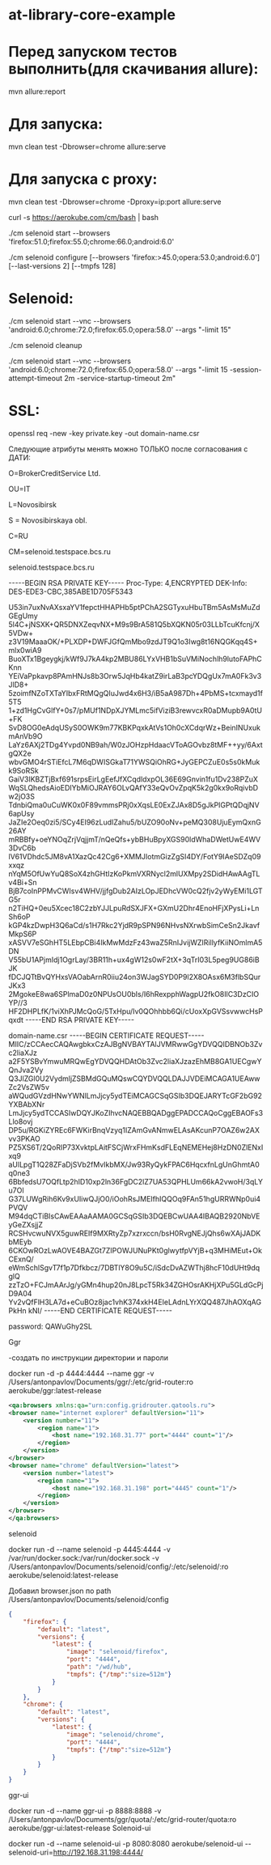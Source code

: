 # at-library-core-example

# Перед запуском тестов выполнить(для скачивания allure):
mvn allure:report

# Для запуска:
mvn clean test -Dbrowser=chrome allure:serve

# Для запуска с proxy:
mvn clean test -Dbrowser=chrome -Dproxy=ip:port allure:serve


curl -s https://aerokube.com/cm/bash | bash



./cm selenoid start --browsers 'firefox:51.0;firefox:55.0;chrome:66.0;android:6.0'


./cm selenoid configure [--browsers 'firefox:>45.0;opera:53.0;android:6.0'] [--last-versions 2] [--tmpfs 128]



# Selenoid:

./cm selenoid start --vnc --browsers 'android:6.0;chrome:72.0;firefox:65.0;opera:58.0' --args  "-limit 15"

./cm selenoid cleanup

./cm selenoid start --vnc --browsers 'android:6.0;chrome:72.0;firefox:65.0;opera:58.0' --args  "-limit 15 -session-attempt-timeout 2m -service-startup-timeout 2m"


# SSL:

openssl req -new -key private.key -out domain-name.csr

Следующие атрибуты менять можно ТОЛЬКО после согласования с ДАТИ:

O=BrokerCreditService Ltd.

OU=IT

L=Novosibirsk

S = Novosibirskaya obl.

C=RU

CM=selenoid.testspace.bcs.ru


selenoid.testspace.bcs.ru

-----BEGIN RSA PRIVATE KEY-----
Proc-Type: 4,ENCRYPTED
DEK-Info: DES-EDE3-CBC,385ABE1D705F5343

U53in7uxNvAXsxaYV1fepctHHAPHb5ptPChA2SGTyxuHbuTBm5AsMsMuZdGEgUmy
5l4C+jNSXK+QR5DNXZeqvNX+M9s9BrA581Q5bXQKN05r03LLbTcuKfcnj/X5VDw+
z3V19MaaaOK/+PLXDP+DWFJGfQmMbo9zdJT9Q1o3Iwg8t16NQGKqq4S+mlx0wiA9
BuoXTx1Bgeygkj/kWf9J7kA4kp2MBU86LYxVHB1bSuVMiNochlh9lutoFAPhCKnn
YEiVaPpkavp8PAmHNJs8b3Orw5JqHb4katZ9irLaB3pcYDQgUx7mA0Fk3v3JlD8+
5zoimfNZoTXTaYIbxFRtMQgQIuJwd4x6H3/iB5aA987Dh+4PbMS+tcxmayd1f5T5
1+zd1HgCvGlfY+0s7/pMUf1NDpXJYMLmc5ifViziB3rewvcxR0aDMupb9A0tU+FK
SvD8OG0eAdqUSyS0OWK9m77KBKPqxkAtVs1Oh0cXCdqrWz+BeinINUxukmAnVb9O
LaYz6AXj2TDg4Yvpd0NB9ah/W0zJOHzpHdaacVToAGOvbz8tMF++yy/6AxtgQX2e
wbvGMO4rSTiEfcL7M6qDWISGkaT71YWSQiOhRG+JyGEPCZuE0s5s0kMukk9SoRSk
GaiV3lKBZTjBxf691srpsEirLgEefJfXCqdldxpOL36E69Gnvin1fu1Dv238PZuX
WqSLQhedsAioEDIYbMiOJRAY6OLvQAfY33eQvOvZpqK5k2g0kx9oRqivbDw2jO3S
TdnbiQma0uCuWK0x0F89vmmsPRj0xXqsLE0ExZJAx8D5gJkPIGPtQDqjNV6apUsy
JaZIe2Oeq0zi5/SCy4EI96zLudIZahu5/bUZO90oNv+peMQ308UjuEymQxnG26AY
mRBBfy+oeYNOqZrjVqjjmT/nQeQfs+ybBHuBpyXGS90ldWhaDWetUwE4WV3DvC6b
lV61VDhdc5JM8vA1XazQc42Cg6+XMMJIotmGizZgSI4DY/FotY9IAeSDZq09xxqz
nYqM5OfUwYuQ8SoX4zhGHtIzKoPkmVXRNycl2mlUXMpy2SDidHAwAAgTLv4Bi+Sn
BjB7coInPPMvCWIsv4WHV/jjfgDub2AIzLOpJEDhcVW0cQ2fjv2yWyEMi1LGTG5r
n2TiHQ+0eu5Xcec18C2zbYJJLpuRdSXJFX+GXmU2Dhr4EnoHFjXPysLi+LnSh6oP
kGP4kzDwpH3Q6aCd/s1H7Rkc2YjdR9pSPN96NHvsNXrwbSimCeSn2JkavfMkpS6P
xASVV7eSGhHT5LEbpCBi4IkMwMdzFz43waZ5RnIJvijWZIRillyfKiiNOmlmA5DN
V55bU1APjmIdj1OgrLay/3BR11h+ux4gW12s0wF2tX+3qTrI03L5peg9UG86iBJK
fDCJQTtBvQYHxsVAOabArnR0iiu24on3WJagSYD0P9l2X8OAsx6M3flbSQurJKx3
2MgokeE8wa6SPlmaD0z0NPUsOU0bIs/I6hRexpphWagpU2fkO8IlC3DzCIOYP//3
HF2DHPLfK/1viXhPJMcQoG/5TxHpu/Iv0QOhhbb6Qi/cUoxXpGVSsvwwcHsPqxdt
-----END RSA PRIVATE KEY-----

domain-name.csr
-----BEGIN CERTIFICATE REQUEST-----
MIIC/zCCAecCAQAwgbkxCzAJBgNVBAYTAlJVMRwwGgYDVQQIDBNOb3Zvc2liaXJz
a2F5YSBvYmwuMRQwEgYDVQQHDAtOb3Zvc2liaXJzazEhMB8GA1UECgwYQnJva2Vy
Q3JlZGl0U2VydmljZSBMdGQuMQswCQYDVQQLDAJJVDEiMCAGA1UEAwwZc2VsZW5v
aWQudGVzdHNwYWNlLmJjcy5ydTEiMCAGCSqGSIb3DQEJARYTcGF2bG92YXBAbXNr
LmJjcy5ydTCCASIwDQYJKoZIhvcNAQEBBQADggEPADCCAQoCggEBAOFs3Llo8ovj
DP5u/RGKiZYREc6FWKirBnqVzyq1IZAmGvANmwELAsAKcunP7OAZ6w2AXvv3PKAO
PZ5XS6T/2QoRIP73XvktpLAitFSCjWrxFHmKsdFLEqNEMEHej8HzDN0ZlENxIxq9
aUlLpgT1Q28ZFaDjSVb2fMvIkbMX/Jw93RyQykFPAC6HqcxfnLgUnGhmtA0q0ne3
6BbfedsU7OQfLtp2hID10xp2ln36FgDC2lZ7UA53QPHLUm66kA2vwoH/3qLYu7Ol
G37LUWgRih6Kv9xUIiwQJjO0/iOohRsJMEIfhIQQOq9FAn51hgURRWNp0ui4PVQV
M94dqCTiBIsCAwEAAaAAMA0GCSqGSIb3DQEBCwUAA4IBAQB2920NbVEyGeZXsjjZ
RCSHvcwuNVX5guwREIf9MXRtyZp7xzrxccn/bsH0RvgNEJjQhs6wXAjJADKbMEyb
6CKOwROzLwAOVE4BAZGt7ZIPOWJUNuPKt0glwytfpVYjB+q3MHiMEut+OkCExnQ/
eWmSchlSgvT7f1p7Dfkbcz/7DBTlY8O9u5C/iSdcDvAZWThj8hcF10dUHt9dqglQ
zzTzO+FCJmAArJg/yGMn4hup20nJ8LpcT5Rk34ZGHOsrAKHjXPu5GLdGcPjD9A04
Yv2vQfFlH3LA7d+eCuBOz8jac1vhK374xkH4EIeLAdnLYrXQQ487JhAOXqAGPkHn
kNI/
-----END CERTIFICATE REQUEST-----

password:
QAWuGhy2SL




Ggr


-создать по инструкции директории и пароли

docker run -d -p 4444:4444 --name ggr -v /Users/antonpavlov/Documents/ggr/:/etc/grid-router:ro  aerokube/ggr:latest-release

```xml
<qa:browsers xmlns:qa="urn:config.gridrouter.qatools.ru">
<browser name="internet explorer" defaultVersion="11">
    <version number="11">
        <region name="1">
            <host name="192.168.31.77" port="4444" count="1"/>
        </region>
    </version>
</browser>
<browser name="chrome" defaultVersion="latest">
    <version number="latest">
        <region name="1">
            <host name="192.168.31.198" port="4445" count="1"/>
        </region>
    </version>
</browser>
</qa:browsers>
```

selenoid

docker run -d  --name selenoid  -p 4445:4444 -v /var/run/docker.sock:/var/run/docker.sock  -v /Users/antonpavlov/Documents/selenoid/config/:/etc/selenoid/:ro aerokube/selenoid:latest-release

Добавил browser.json по path /Users/antonpavlov/Documents/selenoid/config

```json
{
    "firefox": {
        "default": "latest",
        "versions": {
            "latest": {
                "image": "selenoid/firefox",
                "port": "4444",
                "path": "/wd/hub",
                "tmpfs": {"/tmp":"size=512m"}
            }
        }
    },
    "chrome": {
        "default": "latest",
        "versions": {
            "latest": {
                "image": "selenoid/chrome",
                "port": "4444",
                "tmpfs": {"/tmp":"size=512m"}
            }
        }
    }
}

```
ggr-ui

docker run -d --name ggr-ui -p 8888:8888 -v /Users/antonpavlov/Documents/ggr/quota/:/etc/grid-router/quota:ro aerokube/ggr-ui:latest-release
Solenoid-ui

docker run -d --name selenoid-ui  -p 8080:8080 aerokube/selenoid-ui --selenoid-uri=http://192.168.31.198:4444/
